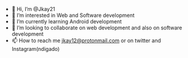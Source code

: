 - 👋 Hi, I’m @Jkay21
- 👀 I’m interested in Web and Software development
- 🌱 I’m currently learning Android development
- 💞️ I’m looking to collaborate on web development and also on software development
- 📫 How to reach me jkay12@protonmail.com or on twitter and Instagram(ndigado)
